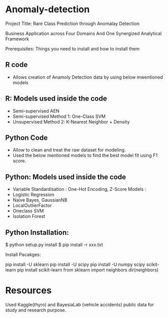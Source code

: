 # Anomaly-detection

Project Title: Rare Class Prediction through Anomalay Detection 

Business Application across Four Domains And One Synergized Analytical Framework

Prerequisites:
Things you need to install and how to install them

R code
------
- Allows creation of Anamoly Detection data by using  below mwentioned models

R: Models used inside the code
-------------------------------
- Semi-supervised AEN
- Semi-supervised Method 1: One-Class SVM
- Unsupervised Method 2: K-Nearest Neighbor + Density


Python Code
-----------
- Allow to clean and treat the raw dataset for modeling.
- Used the below mentioned models to find the best model fit using F1 score.

Python: Models used inside the code
-----------------------------------
- Variable Standardisation : One-Hot Encoding, Z-Score
Models :
-   Logistic Regression
-   Naive Bayes, GaussianNB
-   LocalOutlierFactor
-   Oneclass SVM
-   Isolation Forest


Python Installation:
--------------------

$ python setup.py install
$ pip install -r xxx.txt

Install Pacakges:

pip install -U sklearn
pip install -U scipy
pip install -U numpy scipy scikit-learn
pip install scikit-learn
from sklearn import neighbors
dir(neighbors)


Resources
=========
Used Kaggle(thyro) and BayesiaLab (vehicle accidents) public data for study and research purpose.   
